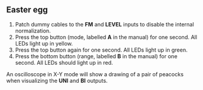 ## Easter egg

1. Patch dummy cables to the **FM** and **LEVEL** inputs to disable the internal normalization.
2. Press the top button (mode, labelled **A** in the manual) for one second. All LEDs light up in yellow.
3. Press the top button again for one second. All LEDs light up in green.
4. Press the bottom button (range, labelled **B** in the manual) for one second. All LEDs should light up in red.

An oscilloscope in X-Y mode will show a drawing of a pair of peacocks when visualizing the **UNI** and **BI** outputs.